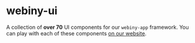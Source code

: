 # webiny-ui

A collection of **over 70** UI components for our `webiny-app` framework.
You can play with each of these components [on our website](https://www.webiny.com/docs/current/components/alert). 